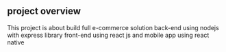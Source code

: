 ## project overview

This project is about build full e-commerce solution
back-end using nodejs with express library
front-end using react js
and mobile app using react native
